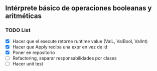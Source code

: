 ## Intérprete básico de operaciones booleanas y aritméticas

### TODO List

- [x] Hacer que el execute retorne runtime value (ValL, ValBool, ValInt)
- [x] Hacer que Apply reciba una expr en vez de id
- [x] Poner en repositorio
- [ ] Refactoring, separar responsabilidades por clases
- [ ] Hacer unit test
